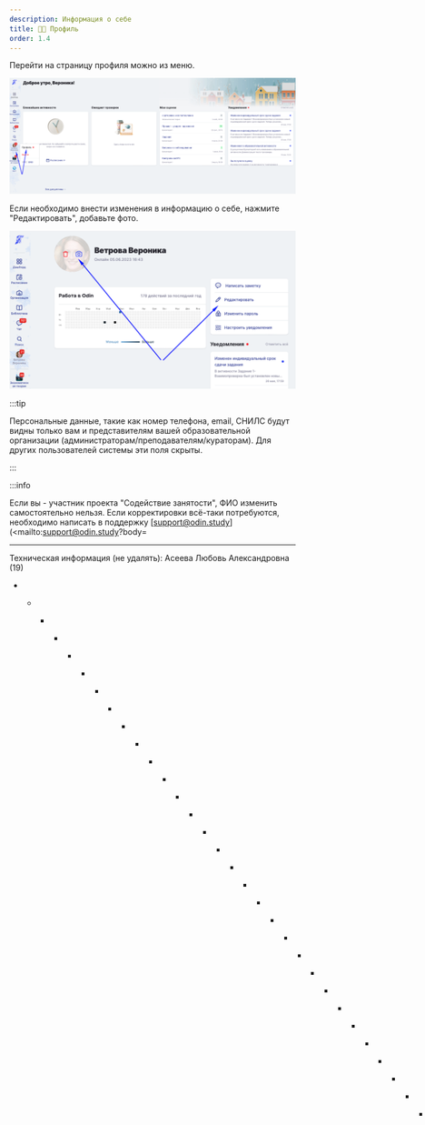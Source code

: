 ```yaml
---
description: Информация о себе
title: 🧑‍🎓 Профиль
order: 1.4
---
```


Перейти на страницу профиля можно из меню.

![](<./image (78).png>)

Если необходимо внести изменения в информацию о себе, нажмите "Редактировать", добавьте фото.

![](<./image (79).png>)

:::tip 

Персональные данные, такие как номер телефона, email, СНИЛС будут видны только вам и представителям  вашей образовательной организации (администраторам/преподавателям/кураторам). Для других пользователей системы эти поля скрыты.

:::

:::info 

Если вы - участник проекта "Содействие занятости", ФИО изменить самостоятельно нельзя. Если корректировки всё-таки потребуются, необходимо написать в поддержку \[support@odin.study\](\<mailto:support@odin.study?body=

---

Техническая информация (не удалять): Асеева Любовь Александровна (19)

-   

   -   

      -   

         -   

            -   

               -   

                  -   

                     -   

                        -   

                           -   

                              -   

                                 -   

                                    -   

                                       -   

                                          -   

                                             -   

                                                -   

                                                   -   

                                                      -   

                                                         -   

                                                            -   

                                                               -   

                                                                  -   

                                                                     -   

                                                                        -   

                                                                           -   

                                                                              -   

                                                                                 -   

                                                                                    -   

                                                                                       -   

                                                                                          -  \->).\
                                                                                             **Почту** изменить в профиле **возможно**, кликнув на замочек  в поле Email.\
                                                                                             Если вы не знаете текущий пароль, узнать его можно на странице входа <https://www.odin.study/ru/Account/ForgotPassword> через стандартную функцию "Забыли пароль".

:::

### Часовой пояс

На странице редактирования профиля Вы также можете выставить свой **часовой пояс**, чтобы все **активности** отображались **по Вашему текущему времени**.

Город и Часовой пояс могут не совпадать, значения полей можно менять независимо.

![](<./image (110).png>)